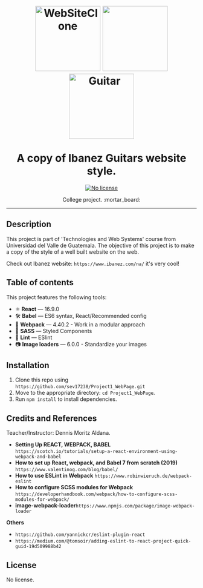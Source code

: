 <h1 align="center">
<br>
  <img src="http://oyde.info/wp-content/uploads/2018/11/website-design-icon-web-icon-designing-service-dynamic-web-page-design-dynamic-website-printable.jpg" alt="WebSiteClone" width="172"> <img src='https://cdn4.iconfinder.com/data/icons/ios7-essence/22/add_plus-512.png' lt="Guitar" width="172"> <img src="https://assets.webiconspng.com/uploads/2017/09/Electric-Guitar-PNG-Image-52854.png" alt="Guitar" width="172">
<br>
<br>
A copy of Ibanez Guitars website style.
</h1>
    
<p align="center">
  
  <a href="https://opensource.org/licenses/MIT">
    <img src="https://img.shields.io/static/v1?label=License&message=NoLicense&color=<COLOR>" alt="No license">
  </a>
</p>

<p align="center">College project. :mortar_board:</p>

<hr />

## Description
This project is part of 'Technologies and Web Systems' course from Universidad del Valle de Guatemala. The objective of this project is to make a copy of the style of a well built website on the web. 

Check out Ibanez website: `https://www.ibanez.com/na/` it's very cool!

## Table of contents

This project features the following tools:

- ⚛ **React** — 16.9.0
- 🛠 **Babel** — ES6 syntax, React/Recommended config
- 🚀 **Webpack**  — 4.40.2 - Work in a modular approach
- 💅 **SASS** — Styled Components
- 💖 **Lint** — ESlint
- :camera: **Image loaders** — 6.0.0 - Standardize your images 

## Installation
1. Clone this repo using `https://github.com/sev17238/Project1_WebPage.git`
2. Move to the appropriate directory: `cd Project1_WebPage`.<br />
3. Run `npm install` to install dependencies.<br />

## Credits and References
Teacher/Instructor: Dennis Moritz Aldana.

- **Setting Up REACT, WEBPACK, BABEL** `https://scotch.io/tutorials/setup-a-react-environment-using-webpack-and-babel`
- **How to set up React, webpack, and Babel 7 from scratch (2019)** `https://www.valentinog.com/blog/babel/`
- **How to use ESLint in Webpack** `https://www.robinwieruch.de/webpack-eslint`
- **How to configure SCSS modules for Webpack** `https://developerhandbook.com/webpack/how-to-configure-scss-modules-for-webpack/`
- **image-webpack-loader**`https://www.npmjs.com/package/image-webpack-loader`
  
**Others**
- `https://github.com/yannickcr/eslint-plugin-react`
- `https://medium.com/@tomsoir/adding-eslint-to-react-project-quick-guid-19d509988b42`

## License
No license.
